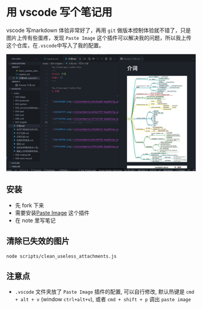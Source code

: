 # 用 vscode 写个笔记用

vscode 写markdown 体验非常好了，再用 `git` 做版本控制体验就不错了，只是图片上传有些蛋疼，发现 `Paste Image` 这个插件可以解决我的问题，所以我上传这个仓库，在`.vscode`中写入了我的配置。

![readme__2021-08-13-15-45-03](/attachments/readme__2021-08-13-15-45-03.png)

## 安装

- 先 fork 下来
- 需要安装[Paste Image](https://marketplace.visualstudio.com/items?itemName=mushan.vscode-paste-image) 这个插件
- 在 note 里写笔记

## 清除已失效的图片

```shell
node scripts/clean_useless_attachments.js
```

## 注意点

- `.vscode` 文件夹放了 `Paste Image` 插件的配置, 可以自行修改, 默认热键是 `cmd + alt + v` (window `ctrl+alt+v`), 或者 `cmd + shift + p` 调出 `paste image`
